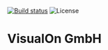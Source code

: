 [![Build status](https://github.com/visualon/.github/actions/workflows/test.yml/badge.svg)](https://github.com/visualon/.github/actions/workflows/test.yml)
![License](https://img.shields.io/github/license/visualon/.github)

# VisualOn GmbH
